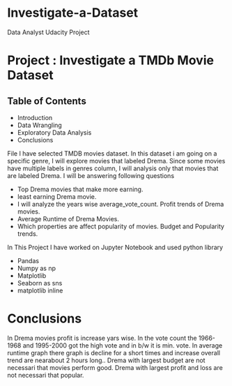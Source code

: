 # Investigate-a-Dataset
Data Analyst Udacity Project
# Project : Investigate a TMDb Movie Dataset
## Table of Contents
* Introduction
* Data Wrangling
* Exploratory Data Analysis
* Conclusions

File
I have selected TMDB movies dataset. In this dataset i am going on a specific genre, I will explore movies that labeled Drema. Since some movies have multiple labels in genres column, I will analysis only that movies that are labeled Drema. I will be answering following questions

* Top Drema movies that make more earning.
* least earning Drema movie.
* I will analyze the years wise average_vote_count. Profit trends of Drema movies.
* Average Runtime of Drema Movies.
* Which properties are affect popularity of movies. Budget and Popularity trends.

In This Project I have worked on Jupyter Notebook and used python library

* Pandas
* Numpy as np
* Matplotlib
* Seaborn as sns
* matplotlib inline

# Conclusions

In Drema movies profit is increase yars wise.
In the vote count the 1966-1968 and 1995-2000 got the high vote and in b/w it is min. vote.
In average runtime graph there graph is decline for a short times and increase overall trend are nearabout 2 hours long..
Drema with largest budget are not necessari that movies perform good.
Drema with largest profit and loss are not necessari that popular.
